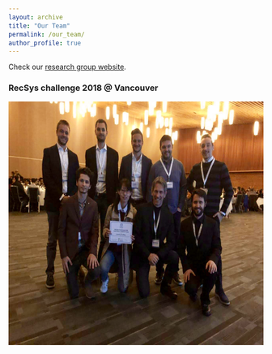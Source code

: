 ```yaml
---
layout: archive
title: "Our Team"
permalink: /our_team/
author_profile: true
---
```



Check our <a href="http://recsys.deib.polimi.it" target="_blank">research group website</a>.


### RecSys challenge 2018 @ Vancouver

<img src="https://raw.githubusercontent.com/MaurizioFD/MaurizioFD.github.io/master/images/RecSys-2018-Vancouver-Premiazione.jpg" width="640" height="480" alt="Our team at the RecSys challenge 2018">
